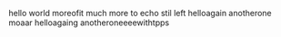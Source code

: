 hello world
moreofit
much more to echo stil left
helloagain
anotherone
moaar
helloagaing
anotheroneeeewithtpps
